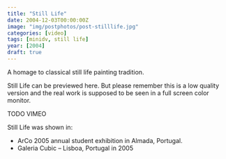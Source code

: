 ```yaml
---
title: "Still Life"
date: 2004-12-03T00:00:00Z
image: "img/postphotos/post-stilllife.jpg"
categories: [video]
tags: [minidv, still life]
year: [2004]
draft: true
---
```


A homage to classical still life painting tradition.
<!--more-->

Still Life can be previewed here. But please remember this is a low quality version and the real work is supposed to be seen in a full screen color monitor.

TODO VIMEO

Still Life was shown in:

* ArCo 2005 annual student exhibition in Almada, Portugal.
* Galeria Cubic – Lisboa, Portugal in 2005